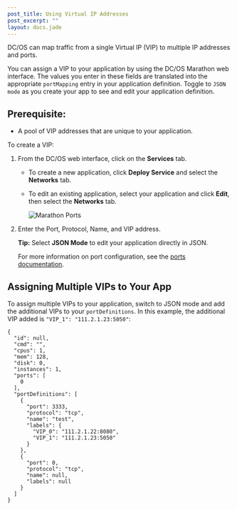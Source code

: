 ```yaml
---
post_title: Using Virtual IP Addresses
post_excerpt: ""
layout: docs.jade
---
```

DC/OS can map traffic from a single Virtual IP (VIP) to multiple IP addresses and ports.

You can assign a VIP to your application by using the DC/OS Marathon web interface. The values you enter in these fields are translated into the appropriate `portMapping` entry in your application definition. Toggle to `JSON mode` as you create your app to see and edit your application definition.

## Prerequisite:

*   A pool of VIP addresses that are unique to your application.

To create a VIP:

1.  From the DC/OS web interface, click on the **Services** tab.

    *   To create a new application, click **Deploy Service** and select the **Networks** tab.
    *   To edit an existing application, select your application and click **Edit**, then select the **Networks** tab. 

        ![Marathon Ports](/docs/1.8/overview/img/ui-marathon-ports.gif)

2.  Enter the Port, Protocol, Name, and VIP address.

    **Tip:** Select **JSON Mode** to edit your application directly in JSON.

    For more information on port configuration, see the [ports documentation][1].

## Assigning Multiple VIPs to Your App

To assign multiple VIPs to your application, switch to JSON mode and add the additional VIPs to your `portDefinitions`. In this example, the additional VIP added is `"VIP_1": "111.2.1.23:5050"`:

    {
      "id": null,
      "cmd": "",
      "cpus": 1,
      "mem": 128,
      "disk": 0,
      "instances": 1,
      "ports": [
        0
      ],
      "portDefinitions": [
        {
          "port": 3333,
          "protocol": "tcp",
          "name": "test",
          "labels": {
            "VIP_0": "111.2.1.22:8080",
            "VIP_1": "111.2.1.23:5050"
          }
        },
        {
          "port": 0,
          "protocol": "tcp",
          "name": null,
          "labels": null
        }
      ]
    }

 [1]: http://mesosphere.github.io/marathon/docs/ports.html
